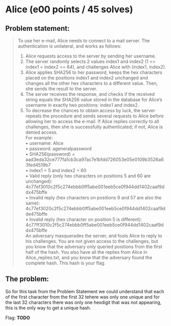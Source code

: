 # Alice (e00 points / 45 solves)
## Problem statement:

>To use her e-mail, Alice needs to connect to a mail server. The authentication is unilateral, and works as follows: <br>
>1.	Alice requests access to the server by sending her username. <br>
>2.	The server randomly selects 2 values index1 and index2 (1 <= index1 < index2 <= 64), and challenges Alice with (index1, index2). <br>
>3.	Alice applies SHA256 to her password, keeps the hex characters placed on the positions index1 and index2 unchanged and changes all the other hex characters to a different value. Then, she sends the result to the server. <br>
>4.	The server receives the response, and checks if the received string equals the SHA256 value stored in the database for Alice’s username in exactly two positions: index1 and index2. <br>
>5.	To decrease the chances to obtain access by luck, the server repeats the procedure and sends several requests to Alice before allowing her to access the e-mail. If Alice replies correctly to all challenges, then she is successfully authenticated; if not, Alice is denied access. <br>
>For example: <br>
>•	username: Alice <br>
>•	password: ageneralpassword <br>
>•	SHA256(password) = aad3eda32ce777fa1cb3ca97ac7e1bfdd726053e05e0109b3526a63fed4519b7 <br>
>•	index1 = 5 and index2 = 60 <br>
>•	Valid reply (only hex characters on positions 5 and 60 are unchanged): <br>
>4c77ef3010c2f5c274ebbb0ff5abe001eeb5ce0f944dd1402caaf9ddx475bffe <br>
>•	Invalid reply (hex characters on positions 9 and 57 are also the same): <br>
>4c77ef3020c2f5c274ebbb0ff5abe001eeb5ce0f944dd1402caaf9dde475bffe <br>
>•	Invalid reply (hex character on position 5 is different): <br>
>4c77ff3010c2f5c274ebbb0ff5abe001eeb5ce0f944dd1402caaf9ddx475bffe <br>
>An adversary masquerades the server, and fools Alice to reply to his challenges. You are not given access to the challenges, but you know that the adversary only queried positions from the first half of the hash. You also have all the replies from Alice in Alice_replies.txt, and you know that the adversary found the complete hash. This hash is your flag. <br>

## The problem:

So for this task from the Problem Statement we could understand that each of the first character from the first 32 tehere was only one unique and for the last 32 characters there was only one hexdigit that was not appearing, this is the only way to get a unique hash.

Flag: **TODO**

